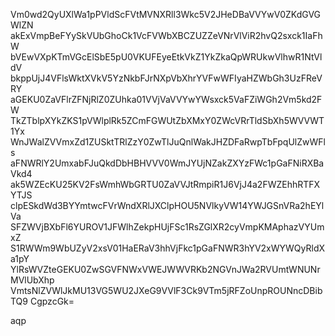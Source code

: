 Vm0wd2QyUXlWa1pPVldScFVtMVNXRll3Wkc5V2JHeDBaVVYwV0ZKdGVGWlZN
akExVmpBeFYySkVUbGhoCk1VcFVWbXBCZUZZeVNrVlViR2hvQ2sxck1IaFhW
bVEwVXpKTmVGcElSbE5pU0VKUFEyeEtkVkZ1YkZkaQpWRUkwVlhwR1NtVldV
bkppUjJ4VFlsWktXVkV5YzNkbFJrNXpVbXhrYVFwWFIyaHZWbGh3UzFReVRY
aGEKU0ZaVFlrZFNjRlZ0ZUhka01VVjVaVVYwYWsxck5VaFZiWGh2Vm5kd2FW
TkZTblpXYkZKS1pVWlplRk5ZCmFGWUtZbXMxY0ZWcVRrTldSbXh5WVVWT1Yx
WnJWalZVVmxZd1ZUSktTRlZzY0ZwTlJuQnlWakJHZDFaRwpTbFpqUlZwWFls
aFNWRlY2UmxabFJuQkdDbHBHVVV0WmJYUjNZakZXYzFWc1pGaFNiRXBaVkd4
ak5WZEcKU25KV2FsWmhWbGRTU0ZaVVJtRmpiR1J6VjJ4a2FWZEhhRTFXYTJS
clpESkdWd3BYYmtwcFVrWndXRlJXClpHOU5NVlkyVW14YWJGSnVRa2hEYlVa
SFZWVjBXbFl6YUROV1JFWlhZekpHUjFSc1RsZGlXR2cyVmpKMAphazVYUmxZ
S1RWWm9WbUZyV2xsV01HaERaV3hhVjFkc1pGaFNWR3hYV2xWYWQyRldXa1pY
YlRsWVZteGEKU0ZwSGVFNWxVWEJWWVRKb2NGVnJWa2RVUmtWNUNrMVlUbXhp
VmtsNlZVWlJkMU13VG5WU2JXeG9VVlF3Ck9VTm5jRFZoUnpROUNncDBibTQ9
CgpzcGk=

aqp